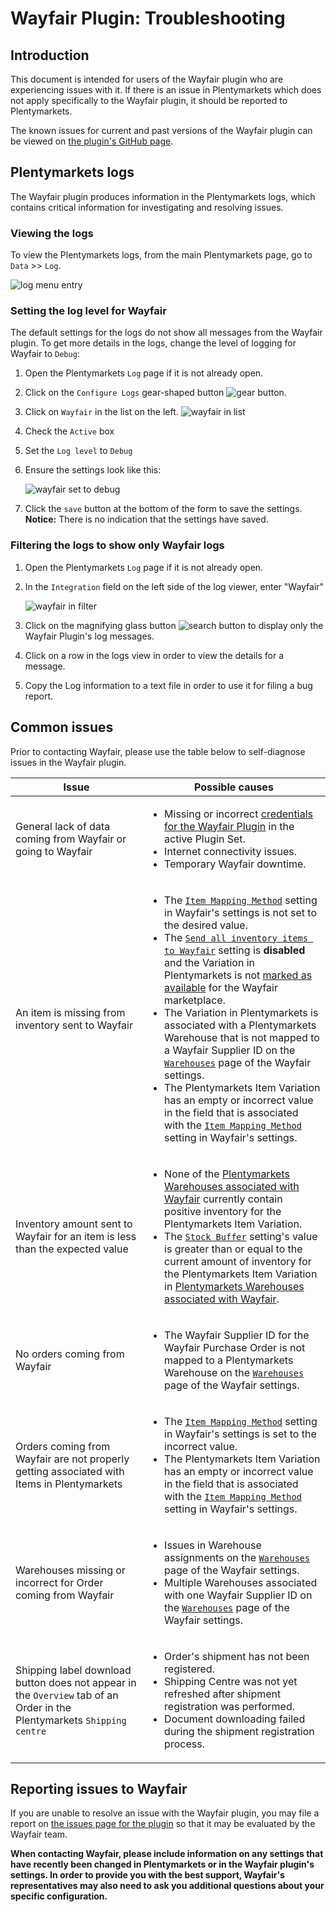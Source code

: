 # Wayfair Plugin: Troubleshooting

## Introduction

This document is intended for users of the Wayfair plugin who are experiencing issues with it. If there is an issue in Plentymarkets which does not apply specifically to the Wayfair plugin, it should be reported to Plentymarkets.

The known issues for current and past versions of the Wayfair plugin can be viewed on [the plugin's GitHub page](https://github.com/wayfair-contribs/plentymarkets-plugin/issues).


## Plentymarkets logs

The Wayfair plugin produces information in the Plentymarkets logs, which contains critical information for investigating and resolving issues.

### Viewing the logs
To view the Plentymarkets logs, from the main Plentymarkets page, go to `Data` >> `Log`.

![log menu entry](../../../images/en/troubleshooting/menu_data_log.png)

### Setting the log level for Wayfair

The default settings for the logs do not show all messages from the Wayfair plugin. To get more details in the logs, change the level of logging for Wayfair to `Debug`:

1. Open the Plentymarkets `Log` page if it is not already open.

2. Click on the `Configure Logs` gear-shaped button ![gear button](../../../images/common/button_gear.png).

3. Click on `Wayfair` in the list on the left.
    ![wayfair in list](../../../images/en/troubleshooting/wayfair_log_category.png)

4. Check the `Active` box

5. Set the `Log level` to  `Debug`

6. Ensure the settings look like this:

    ![wayfair set to debug](../../../images/en/troubleshooting/wayfair_logs_active_debug.png)

7. Click the `save` button at the bottom of the form to save the settings. **Notice:** There is no indication that the settings have saved.

### Filtering the logs to show only Wayfair logs

1. Open the Plentymarkets `Log` page if it is not already open.

2. In the `Integration` field on the left side of the log viewer, enter "Wayfair"

    ![wayfair in filter](../../../images/en/troubleshooting/filter_logs_wayfair.png)

3. Click on the magnifying glass button ![search button](../../../images/common/button_search.png) to display only the Wayfair Plugin's log messages.

4. Click on a row in the logs view in order to view the details for a message.

5. Copy the Log information to a text file in order to use it for filing a bug report.


## Common issues

Prior to contacting Wayfair, please use the table below to self-diagnose issues in the Wayfair plugin.

| Issue | Possible causes |
| ----- | --------------- |
| General lack of data coming from Wayfair or going to Wayfair | <ul><li>Missing or incorrect [credentials for the Wayfair Plugin](initial_setup.md#1-authorizing-the-wayfair-plugin-to-access-wayfair-interfaces) in the active Plugin Set.</li><li>Internet connectivity issues.</li><li>Temporary Wayfair downtime.</ul> |
| An item is missing from inventory sent to Wayfair | <ul><li>The [`Item Mapping Method`](settings_guide.md#item-mapping-method) setting in Wayfair's settings is not set to the desired value.</li><li>The [`Send all inventory items to Wayfair`](settings_guide.md#send-all-inventory-items-to-wayfair) setting is **disabled** and the Variation in Plentymarkets is not [marked as available](initial_setup.md#5-making-items-available-for-sale-on-wayfair) for the Wayfair marketplace.</li><li>The Variation in Plentymarkets is associated with a Plentymarkets Warehouse that is not mapped to a Wayfair Supplier ID on the [`Warehouses`](settings_guide.md#warehouses-page) page of the Wayfair settings.</li><li>The Plentymarkets Item Variation has an empty or incorrect value in the field that is associated with the [`Item Mapping Method`](settings_guide.md#item-mapping-method) setting in Wayfair's settings.</li></ul> |
| Inventory amount sent to Wayfair for an item is less than the expected value | <ul><li>None of the [Plentymarkets Warehouses associated with Wayfair](settings_guide.md#warehouses-page) currently contain positive inventory for the Plentymarkets Item Variation.</li><li>The [`Stock Buffer`](settings_guide.md#stock-buffer) setting's value is greater than or equal to the current amount of inventory for the Plentymarkets Item Variation in [Plentymarkets Warehouses associated with Wayfair](settings_guide.md#warehouses-page).</li></ul> |
| No orders coming from Wayfair | <ul><li>The Wayfair Supplier ID for the Wayfair Purchase Order is not mapped to a Plentymarkets Warehouse on the [`Warehouses`](settings_guide.md#warehouses-page) page of the Wayfair settings.</li></ul> |
| Orders coming from Wayfair are not properly getting associated with Items in Plentymarkets | <ul><li>The [`Item Mapping Method`](settings_guide.md#item-mapping-method) setting in Wayfair's settings is set to the incorrect value.</li><li>The Plentymarkets Item Variation has an empty or incorrect value in the field that is associated with the [`Item Mapping Method`](settings_guide.md#item-mapping-method) setting in Wayfair's settings.</li></ul> |
| Warehouses missing or incorrect for Order coming from Wayfair | <ul><li>Issues in Warehouse assignments on the [`Warehouses`](settings_guide.md#warehouses-page) page of the Wayfair settings.</li><li>Multiple Warehouses associated with one Wayfair Supplier ID on the [`Warehouses`](settings_guide.md#warehouses-page) page of the Wayfair settings.</li></ul> |
| Shipping label download button does not appear in the `Overview` tab of an Order in the Plentymarkets `Shipping centre` | <ul><li>Order's shipment has not been registered.</li><li>Shipping Centre was not yet refreshed after shipment registration was performed.</li><li>Document downloading failed during the shipment registration process.</li></ul> |

## Reporting issues to Wayfair

If you are unable to resolve an issue with the Wayfair plugin, you may file a report on [the issues page for the plugin](https://github.com/wayfair-contribs/plentymarkets-plugin/issues) so that it may be evaluated by the Wayfair team.

**When contacting Wayfair, please include information on any settings that have recently been changed in Plentymarkets or in the Wayfair plugin's settings. In order to provide you with the best support, Wayfair's representatives may also need to ask you additional questions about your specific configuration.**
